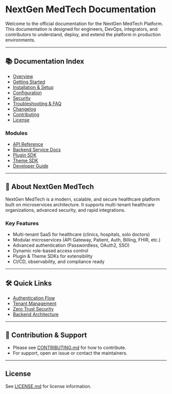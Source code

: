 # NextGen MedTech Documentation

Welcome to the official documentation for the NextGen MedTech Platform. This documentation is designed for engineers, DevOps, integrators, and contributors to understand, deploy, and extend the platform in production environments.

---

## 📚 Documentation Index

- [Overview](overview.md)
- [Getting Started](getting-started.md)
- [Installation & Setup](installation.md)
- [Configuration](configuration.md)
- [Security](security.md)
- [Troubleshooting & FAQ](troubleshooting.md)
- [Changelog](changelog.md)
- [Contributing](CONTRIBUTING.md)
- [License](LICENSE.md)

### Modules
- [API Reference](api/README.md)
- [Backend Service Docs](backend/README.md)
- [Plugin SDK](plugin-sdk/README.md)
- [Theme SDK](theme-sdk/README.md)
- [Developer Guide](developer-guide/onboarding.md)

---

## 🏥 About NextGen MedTech

NextGen MedTech is a modern, scalable, and secure healthcare platform built on microservices architecture. It supports multi-tenant healthcare organizations, advanced security, and rapid integrations.

### Key Features
- Multi-tenant SaaS for healthcare (clinics, hospitals, solo doctors)
- Modular microservices (API Gateway, Patient, Auth, Billing, FHIR, etc.)
- Advanced authentication (Passwordless, OAuth2, SSO)
- Dynamic role-based access control
- Plugin & Theme SDKs for extensibility
- CI/CD, observability, and compliance ready

---

## 🛠️ Quick Links
- [Authentication Flow](authentication-flow.md)
- [Tenant Management](tenant-management.md)
- [Zero Trust Security](zero-trust-implementation.md)
- [Backend Architecture](backend.txt)

---

## 📝 Contribution & Support
- Please see [CONTRIBUTING.md](CONTRIBUTING.md) for how to contribute.
- For support, open an issue or contact the maintainers.

---

## License
See [LICENSE.md](LICENSE.md) for license information.
